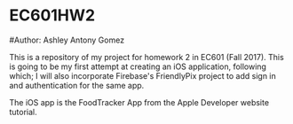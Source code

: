 # EC601HW2
#Author: Ashley Antony Gomez

This is a repository of my project for homework 2 in EC601 (Fall 2017).
This is going to be my first attempt at creating an iOS application, following which;
I will also  incorporate Firebase's FriendlyPix project to add sign in and authentication for the same app.

The iOS app is the FoodTracker App from the Apple Developer website tutorial.
